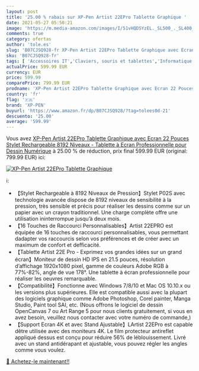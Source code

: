 ```yaml
---
layout: post
title: '25.00 % rabais sur XP-Pen Artist 22EPro Tablette Graphique '
date: 2021-05-27 05:50:21
image: 'https://m.media-amazon.com/images/I/51vHQDSYzEL._SL500_._SL400_.jpg'
comments: true
category: ofertas
author: 'tole.es'
slug: 'B07CJSQ928-fr XP-Pen Artist 22EPro Tablette Graphique avec Ecran 22...'
sku: 'B07CJSQ928-fr'
tags: [ 'Accessoires IT','Claviers, souris et tablettes','Informatique','Tablettes graphiques','xp-pen', ]
actualPrice: 599.99 EUR
currency: EUR
price: 599.99
comparePrice: 799.99 EUR
prodname: 'XP-Pen Artist 22EPro Tablette Graphique avec Ecran 22 Pouces Stylet Rechargeable 8192 Niveaux - Tablette à Ecran Professionnelle pour Dessin Numérique'
country: 'fr'
flag: '🇫🇷'
brand: 'XP-PEN'
buyurl: 'https://www.amazon.fr/dp/B07CJSQ928/?tag=tolees0d-21'
descuento: '25.00'
average: '599.99'
---
```


Vous avez [XP-Pen Artist 22EPro Tablette Graphique avec Ecran 22 Pouces Stylet Rechargeable 8192 Niveaux - Tablette à Ecran Professionnelle pour Dessin Numérique](https://www.amazon.fr/dp/B07CJSQ928/?tag=tolees0d-21)  à  25.00 % de réduction, prix final  599.99 EUR (original: 799.99 EUR) ici:

[![XP-Pen Artist 22EPro Tablette Graphique ](https://m.media-amazon.com/images/I/51vHQDSYzEL._SL500_._SL400_.jpg)](https://www.amazon.fr/dp/B07CJSQ928/?tag=tolees0d-21)

ℹ️:

- 【Stylet Rechargeable à 8192 Niveaux de Pression】Stylet P02S avec technologie avancée dispose de 8192 niveaux de sensibilité à la pression, très sensible et précis pour réaliser les dessins comme sur un papier avec un crayon traditionnel. Une charge complète offre une utilisation ininterrompue jusqu’à deux mois.
- 【16 Touches de Raccourci Personnalisables】Artist 22EPRO est équipée de 16 touches de raccourci personnalisables, vous permettant dadapter vos raccourcis selon vos préférences et de créer avec un maximum de confort et defficacité.
- 【Tablette Artist 22E Pro - Exprimez vos grandes idées sur un grand écran】Moniteur de dessin HD IPS en 21.5 pouces, résolution d’affichage 1920x1080 pixel, gamme de couleurs Adobe RGB à 77%-82%, angle de vue 178°. Une tablette à écran professionnelle pour réaliser les oeuvres remarquable.
- 【Compatibilité】Fonctionne avec Windows 7/8/10 et Mac OS 10.10.x ou les versions plus supérieures. Elle est compatible aussi avec la plupart des logiciels graphique comme Adobe Photoshop, Corel painter, Manga Studio, Paint tool SAI, etc. (Nous offrons le logiciel de dessin OpenCanvas 7 ou Art Range 5 pour nous clients gratuitement, si vous en avez besoin, veuillez nous contacter avec votre numéro de commande,)
- 【Support Ecran 4K et avec Stand Ajustable】LArtist 22EPro est capable dêtre utilisée avec des moniteurs 4K. Le film protecteur antireflet appliqué dessus est conçu pour réduire 56% de léblouissement. Livré avec un stand antidérapant et ajustable, vous pouvez régler les angles comme vous voulez.

[🛒 Achetez-le maintenant!!](https://www.amazon.fr/dp/B07CJSQ928/?tag=tolees0d-21)
